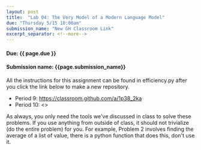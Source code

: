 ```yaml
---
layout: post
title:  "Lab 04: The Very Model of a Modern Language Model"
due: "Thursday 5/15 10:00am"
submission_name: "New GH Classroom Link"
excerpt_separator: <!--more-->
---
```


#### Due: {{ page.due }}
#### Submission name: {{page.submission_name}}

All the instructions for this assignment can be found in efficiency.py after you click the link below to make a new repository.

* Period 9: <https://classroom.github.com/a/1p38_2ka>
* Period 10: <>

As always, you only need the tools we've discussed in class to solve these problems. If you use anything from outside of class, it should not trivialize (do the entire problem) for you. For example, Problem 2 involves finding the average of a list of value, there is a python function that does this, don't use it.  
